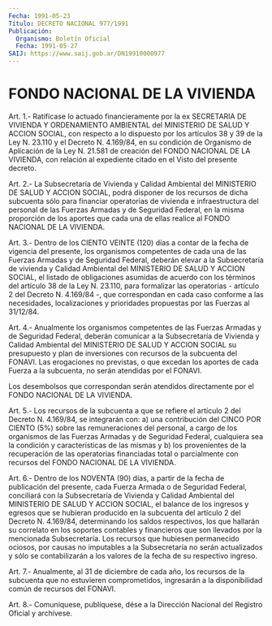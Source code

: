 ```yaml
---
Fecha: 1991-05-23
Título: DECRETO NACIONAL 977/1991
Publicación:
  Organismo: Boletín Oficial
  Fecha: 1991-05-27
SAIJ: https://www.saij.gob.ar/DN19910000977
---
```

# FONDO NACIONAL DE LA VIVIENDA

<a id="1"></a>
Art.  1.-  Ratifícase    lo  actuado financieramente por la ex SECRETARIA DE VIVIENDA Y ORDENAMIENTO  AMBIENTAL  del MINISTERIO DE SALUD  Y  ACCION  SOCIAL,  con  respecto  a  lo dispuesto  por  los artículos 38 y 39 de la Ley N. 23.110 y el Decreto  N. 4.169/84, en su  condición  de  Organismo de Aplicación de la Ley N.  21.581  de creación  del  FONDO NACIONAL  DE  LA  VIVIENDA,  con  relación  al expediente citado en el Visto del presente decreto.

<a id="2"></a>
Art.  2.- La Subsecretaría de Vivienda y Calidad Ambiental del MINISTERIO  DE  SALUD  Y  ACCION  SOCIAL,  podrá  disponer  de  los recursos de dicha  subcuenta  sólo  para  financiar  operatorias de vivienda  e infraestructura del personal de las Fuerzas  Armadas  y de Seguridad  Federal,  en  la  misma proporción de los aportes que cada  una  de  ellas  realice al FONDO  NACIONAL  DE  LA  VIVIENDA.

<a id="3"></a>
Art. 3.- Dentro de los CIENTO VEINTE (120) días a contar de la fecha  de vigencia del presente, los organismos competentes de cada una de las  Fuerzas  Armadas y de Seguridad Federal, deberán elevar a la Subsecretaría de  vivienda  y Calidad Ambiental del MINISTERIO DE SALUD Y ACCION SOCIAL, el listado  de  obligaciones  asumidas de acuerdo con los términos del artículo 38 de la Ley N. 23.110,  para formalizar las operatorias - artículo 2 del Decreto N. 4.169/84  -, que    correspondan  en  cada  caso  conforme  a  las  necesidades, localizaciones    y  prioridades  propuestas  por  las  Fuerzas  al 31/12/84.

<a id="4"></a>
Art.  4.- Anualmente los organismos competentes de las Fuerzas Armadas y de Seguridad Federal, deberán comunicar a la Subsecretaría  de  Vivienda  y  Calidad Ambiental del MINISTERIO DE SALUD Y ACCION SOCIAL su presupuesto  y  plan  de  inversiones  con recursos  de la subcuenta del FONAVI. Las erogaciones no previstas, o que excedan  los  aportes de cada Fuerza a la subcuenta, no serán atendidas por el FONAVI.

Los desembolsos que correspondan  serán  atendidos directamente por el FONDO NACIONAL DE LA VIVIENDA.

<a id="5"></a>
Art.  5.-  Los  recursos  de  la subcuenta a que se refiere el artículo  2 del Decreto N. 4.169/84,  se  integrarán  con:  a)  una contribución  del  CINCO  POR  CIENTO (5%) sobre las remuneraciones del personal, a cargo de los organismos  de  las  Fuerzas Armadas y de Seguridad Federal, cualquiera sea la condición y características  de  las  mismas  y  b)  los  provenientes   de  la recuperación  de  las  operatorias financiadas total o parcialmente con recursos del FONDO NACIONAL DE LA VIVIENDA.

<a id="6"></a>
Art. 6.- Dentro de los NOVENTA (90) días, a partir de la fecha de publicación  del  presente,  cada  Fuerza  Armada o de Seguridad Federal,  conciliará  con  la Subsecretaría de Vivienda  y  Calidad Ambiental del MINISTERIO DE  SALUD  Y  ACCION SOCIAL, el balance de los ingresos y egresos que se hubieran producido  en  la  subcuenta del  artículo  2  del  Decreto N. 4.169/84, determinando los saldos respectivos,  los  que  hallarán   su  correlato  en  los  soportes contables  y  financieros  que  son  llevados   por  la  mencionada Subsecretaría. Los recursos que hubiesen permanecido  ociosos,  por causas  no  imputables  a  la Subsecretaría no serán actualizados y sólo se contabilizarán a los  valores  de la fecha de su respectivo ingreso.

<a id="7"></a>
Art.  7.-  Anualmente,  al  31  de  diciembre de cada año, los recursos   de  la  subcuenta  que  no  estuvieren    comprometidos, ingresarán  a  la  disponibilidad  común  de  recursos  del FONAVI.

<a id="8"></a>
Art. 8.- Comuníquese, publíquese, dése a la Dirección Nacional del Registro Oficial y archívese.